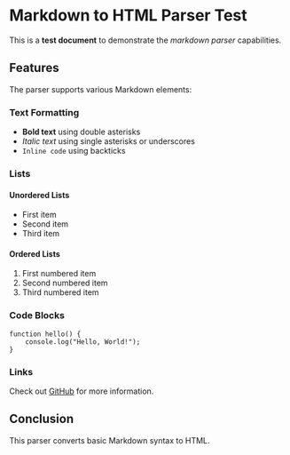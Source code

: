 # Markdown to HTML Parser Test

This is a **test document** to demonstrate the *markdown parser* capabilities.

## Features

The parser supports various Markdown elements:

### Text Formatting
- **Bold text** using double asterisks
- *Italic text* using single asterisks or underscores
- `Inline code` using backticks

### Lists

#### Unordered Lists
- First item
- Second item
- Third item

#### Ordered Lists
1. First numbered item
2. Second numbered item
3. Third numbered item

### Code Blocks

```
function hello() {
    console.log("Hello, World!");
}
```

### Links

Check out [GitHub](https://github.com) for more information.

## Conclusion

This parser converts basic Markdown syntax to HTML.